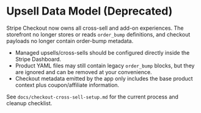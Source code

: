 # Upsell Data Model (Deprecated)

Stripe Checkout now owns all cross-sell and add-on experiences. The storefront no longer stores or reads `order_bump` definitions, and checkout payloads no longer contain order-bump metadata.

- Managed upsells/cross-sells should be configured directly inside the Stripe Dashboard.
- Product YAML files may still contain legacy `order_bump` blocks, but they are ignored and can be removed at your convenience.
- Checkout metadata emitted by the app only includes the base product context plus coupon/affiliate information.

See `docs/checkout-cross-sell-setup.md` for the current process and cleanup checklist.

